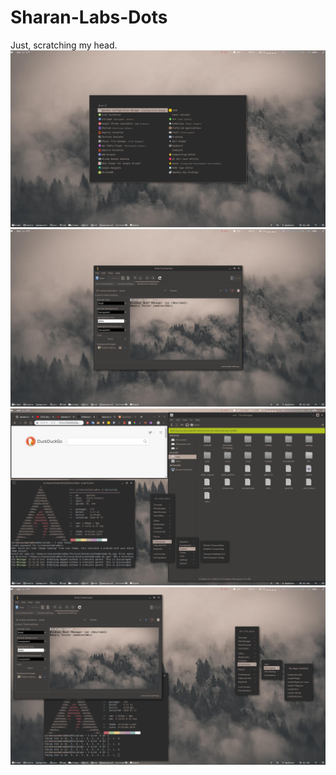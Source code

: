 # Sharan-Labs-Dots
Just, scratching my head.
![alt text](https://github.com/SirSharanChakradhar/Sharan-Labs-Dots/blob/master/Screenshots/2018-08-09-222702_1920x1080_scrot.png?raw=true)
![alt text](https://github.com/SirSharanChakradhar/Sharan-Labs-Dots/blob/master/Screenshots/2018-08-09-222927_1920x1080_scrot.png?raw=true)
![alt text](https://github.com/SirSharanChakradhar/Sharan-Labs-Dots/blob/master/Screenshots/2018-08-09-222454_1920x1080_scrot.png?raw=true)
![alt text](https://github.com/SirSharanChakradhar/Sharan-Labs-Dots/blob/master/Screenshots/2018-08-09-223025_1920x1080_scrot.png?raw=true)
